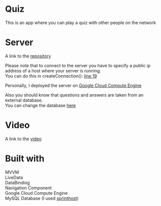 # Quiz
This is an app where you can play a quiz with other people on the network
# Server
A link to the [repository](https://github.com/MaksimZotov/quiz-server)

Please note that to connect to the server you have to specify a public ip address of a host where your server is running.<br/>
You can do this in createConnection(): [line 19](https://github.com/MaksimZotov/quiz-android/blob/master/app/src/main/java/com/maksimzotov/quiz/model/network/Server.kt)

Personally, I deployed the server on [Google Cloud Compute Engine](https://cloud.google.com/compute/?utm_source=yandex&utm_medium=cpc&utm_campaign=compute_rf_54905824&utm_content=text_1_9617856373&utm_term=compute%20engine_none__desktop&yclid=4654653743411529480)

Also you should know that questions and answers are taken from an external database.<br/>
You can change the database [here](https://github.com/MaksimZotov/quiz-server/blob/master/src/main/kotlin/questions/Database.kt)
# Video
A link to the [video](https://youtu.be/-rFHFjvCmCM)
# Built with
MVVM<br/>
LiveData<br/>
DataBinding<br/>
Navigation Component<br/>
Google Cloud Compute Engine<br/>
MySQL Database (I used [sprinthost](https://cp.sprinthost.ru))
